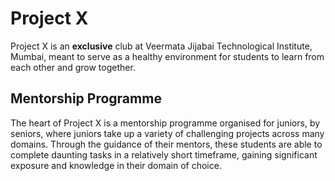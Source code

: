 # Project X

Project X is an **exclusive** club at Veermata Jijabai Technological Institute, Mumbai, meant to serve as a healthy environment for students to learn from each other and grow together.

## Mentorship Programme
The heart of Project X is a mentorship programme organised for juniors, by seniors, where juniors take up a variety of challenging projects across many domains.
Through the guidance of their mentors, these students are able to complete daunting tasks in a relatively short timeframe, gaining significant exposure and knowledge in their domain of choice.
<!--

**Here are some ideas to get you started:**

🙋‍♀️ A short introduction - what is your organization all about?
🌈 Contribution guidelines - how can the community get involved?
👩‍💻 Useful resources - where can the community find your docs? Is there anything else the community should know?
🍿 Fun facts - what does your team eat for breakfast?
🧙 Remember, you can do mighty things with the power of [Markdown](https://docs.github.com/github/writing-on-github/getting-started-with-writing-and-formatting-on-github/basic-writing-and-formatting-syntax)
-->
